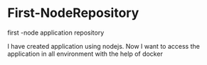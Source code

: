 # First-NodeRepository
first -node application repository


I have created application using nodejs. Now I want to access the application in all environment with the help of docker
